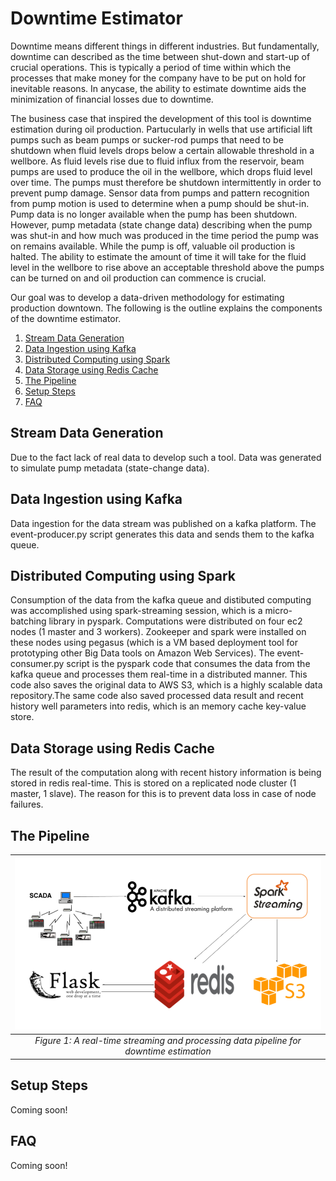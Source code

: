 # Downtime Estimator

Downtime means different things in different industries. But fundamentally, downtime can described as the time between shut-down and start-up of crucial operations. This is typically a period of time within which the processes that make money for the company have to be put on hold for inevitable reasons. In anycase, the ability to estimate downtime aids the minimization of financial losses due to downtime.

The business case that inspired the development of this tool is downtime estimation during oil production. Partucularly in wells that use artificial lift pumps such as beam pumps or sucker-rod pumps that need to be shutdown when fluid levels drops below a certain allowable threshold in a wellbore. As fluid levels rise due to fluid influx from the reservoir, beam pumps are used to produce the oil in the wellbore, which drops fluid level over time. The pumps must therefore be shutdown intermittently in order to prevent pump damage. Sensor data from pumps and pattern recognition from pump motion is used to determine when a pump should be shut-in. Pump data is no longer available when the pump has been shutdown. However, pump metadata (state change data) describing when the pump was shut-in and how much was produced in the time period the pump was on remains available. While the pump is off, valuable oil production is halted. The ability to estimate the amount of time it will take for the fluid level in the wellbore to rise above an acceptable threshold above the pumps can be turned on and oil production can commence is crucial. 

Our goal was to develop a data-driven methodology for estimating production downtown. The following is the outline explains the components of the downtime estimator.

1. [Stream Data Generation](README.md#stream-data-generation)
2. [Data Ingestion using Kafka](README.md#data-ingestion-using-kafka)
3. [Distributed Computing using Spark](README.md#distributed-computing-using-spark)
4. [Data Storage using Redis Cache](README.md#data-storage-using-redis-cache)
5. [The Pipeline](README.md#the-pipeline)
5. [Setup Steps](README.md#setup-steps)
6. [FAQ](README.md#faq)

## Stream Data Generation
Due to the fact lack of real data to develop such a tool. Data was generated to simulate pump metadata (state-change data).

## Data Ingestion using Kafka
Data ingestion for the data stream was published on a kafka platform. The event-producer.py script generates this data and sends them to the kafka queue. 

## Distributed Computing using Spark
Consumption of the data from the kafka queue and distibuted computing was accomplished using spark-streaming session, which is a micro-batching library in pyspark. Computations were distributed on four ec2 nodes (1 master and 3 workers). Zookeeper and spark were installed on these nodes using pegasus (which is a VM based deployment tool for prototyping other Big Data tools on Amazon Web Services). The event-consumer.py script is the pyspark code that consumes the data from the kafka queue and processes them real-time in a distributed manner. This code also saves the original data to AWS S3, which is a highly scalable data repository.The same code also saved processed data result and recent history well parameters into redis, which is an memory cache key-value store. 

## Data Storage using Redis Cache
The result of the computation along with recent history information is being stored in redis real-time. This is stored on a replicated node cluster (1 master, 1 slave). The reason for this is to prevent data loss in case of node failures. 

## The Pipeline
| ![Figure 1](./images/Streaming_Pipeline.png) | 
|:--:| 
| *Figure 1: A real-time streaming and processing data pipeline for downtime estimation* |

## Setup Steps
Coming soon!

## FAQ
Coming soon!

